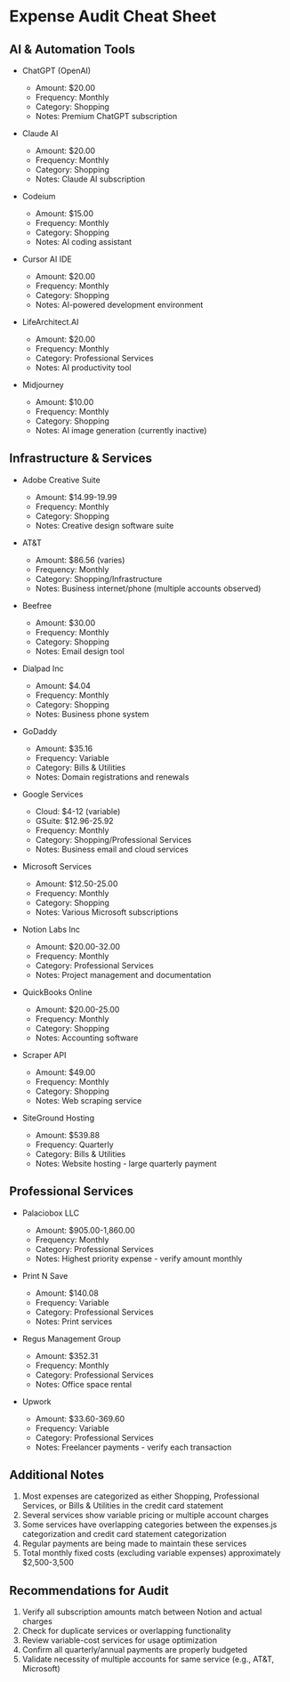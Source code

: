 # Expense Audit Cheat Sheet

## AI & Automation Tools
- ChatGPT (OpenAI)
  - Amount: $20.00
  - Frequency: Monthly
  - Category: Shopping
  - Notes: Premium ChatGPT subscription

- Claude AI
  - Amount: $20.00
  - Frequency: Monthly
  - Category: Shopping
  - Notes: Claude AI subscription

- Codeium
  - Amount: $15.00
  - Frequency: Monthly
  - Category: Shopping
  - Notes: AI coding assistant

- Cursor AI IDE
  - Amount: $20.00
  - Frequency: Monthly
  - Category: Shopping
  - Notes: AI-powered development environment

- LifeArchitect.AI
  - Amount: $20.00
  - Frequency: Monthly
  - Category: Professional Services
  - Notes: AI productivity tool

- Midjourney
  - Amount: $10.00
  - Frequency: Monthly
  - Category: Shopping
  - Notes: AI image generation (currently inactive)

## Infrastructure & Services
- Adobe Creative Suite
  - Amount: $14.99-19.99
  - Frequency: Monthly
  - Category: Shopping
  - Notes: Creative design software suite

- AT&T
  - Amount: $86.56 (varies)
  - Frequency: Monthly
  - Category: Shopping/Infrastructure
  - Notes: Business internet/phone (multiple accounts observed)

- Beefree
  - Amount: $30.00
  - Frequency: Monthly
  - Category: Shopping
  - Notes: Email design tool

- Dialpad Inc
  - Amount: $4.04
  - Frequency: Monthly
  - Category: Shopping
  - Notes: Business phone system

- GoDaddy
  - Amount: $35.16
  - Frequency: Variable
  - Category: Bills & Utilities
  - Notes: Domain registrations and renewals

- Google Services
  - Cloud: $4-12 (variable)
  - GSuite: $12.96-25.92
  - Frequency: Monthly
  - Category: Shopping/Professional Services
  - Notes: Business email and cloud services

- Microsoft Services
  - Amount: $12.50-25.00
  - Frequency: Monthly
  - Category: Shopping
  - Notes: Various Microsoft subscriptions

- Notion Labs Inc
  - Amount: $20.00-32.00
  - Frequency: Monthly
  - Category: Professional Services
  - Notes: Project management and documentation

- QuickBooks Online
  - Amount: $20.00-25.00
  - Frequency: Monthly
  - Category: Shopping
  - Notes: Accounting software

- Scraper API
  - Amount: $49.00
  - Frequency: Monthly
  - Category: Shopping
  - Notes: Web scraping service

- SiteGround Hosting
  - Amount: $539.88
  - Frequency: Quarterly
  - Category: Bills & Utilities
  - Notes: Website hosting - large quarterly payment

## Professional Services
- Palaciobox LLC
  - Amount: $905.00-1,860.00
  - Frequency: Monthly
  - Category: Professional Services
  - Notes: Highest priority expense - verify amount monthly

- Print N Save
  - Amount: $140.08
  - Frequency: Variable
  - Category: Professional Services
  - Notes: Print services

- Regus Management Group
  - Amount: $352.31
  - Frequency: Monthly
  - Category: Professional Services
  - Notes: Office space rental

- Upwork
  - Amount: $33.60-369.60
  - Frequency: Variable
  - Category: Professional Services
  - Notes: Freelancer payments - verify each transaction

## Additional Notes
1. Most expenses are categorized as either Shopping, Professional Services, or Bills & Utilities in the credit card statement
2. Several services show variable pricing or multiple account charges
3. Some services have overlapping categories between the expenses.js categorization and credit card statement categorization
4. Regular payments are being made to maintain these services
5. Total monthly fixed costs (excluding variable expenses) approximately $2,500-3,500

## Recommendations for Audit
1. Verify all subscription amounts match between Notion and actual charges
2. Check for duplicate services or overlapping functionality
3. Review variable-cost services for usage optimization
4. Confirm all quarterly/annual payments are properly budgeted
5. Validate necessity of multiple accounts for same service (e.g., AT&T, Microsoft)
